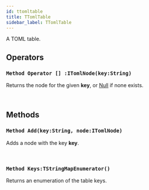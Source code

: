 ```yaml
---
id: ttomltable
title: TTomlTable
sidebar_label: TTomlTable
---
```


A TOML table.


## Operators

### `Method Operator [] :ITomlNode(key:String)`

Returns the node for the given <b>key</b>, or [Null](../../../brl/brl.blitz/#null) if none exists.

<br/>

## Methods

### `Method Add(key:String, node:ITomlNode)`

Adds a node with the key <b>key</b>.

<br/>

### `Method Keys:TStringMapEnumerator()`

Returns an enumeration of the table keys.

<br/>

